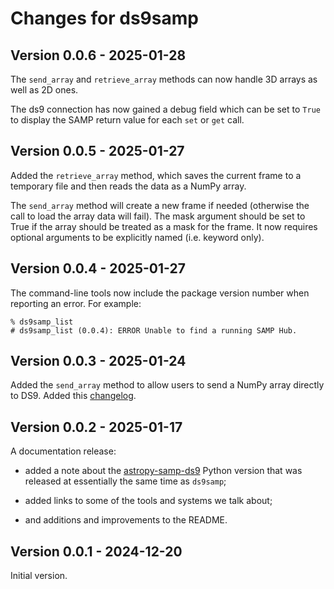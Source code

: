 # Changes for ds9samp

## Version 0.0.6 - 2025-01-28

The `send_array` and `retrieve_array` methods can now handle 3D arrays
as well as 2D ones.

The ds9 connection has now gained a debug field which can be set to
`True` to display the SAMP return value for each `set` or `get` call.

## Version 0.0.5 - 2025-01-27

Added the `retrieve_array` method, which saves the current frame to a
temporary file and then reads the data as a NumPy array.

The `send_array` method will create a new frame if needed (otherwise
the call to load the array data will fail). The mask argument should
be set to True if the array should be treated as a mask for the
frame. It now requires optional arguments to be explicitly named
(i.e. keyword only).

## Version 0.0.4 - 2025-01-27

The command-line tools now include the package version number when
reporting an error. For example:

    % ds9samp_list
    # ds9samp_list (0.0.4): ERROR Unable to find a running SAMP Hub.

## Version 0.0.3 - 2025-01-24

Added the `send_array` method to allow users to send a NumPy array
directly to DS9. Added this
[changelog](https://github.com/cxcsds/ds9samp/blob/main/CHANGELOG.md).

## Version 0.0.2 - 2025-01-17

A documentation release:

- added a note about the
[astropy-samp-ds9](https://pypi.org/project/astropy-samp-ds9/) Python
version that was released at essentially the same time as `ds9samp`;

- added links to some of the tools and systems we talk about;

- and additions and improvements to the README.

## Version 0.0.1 - 2024-12-20

Initial version.
